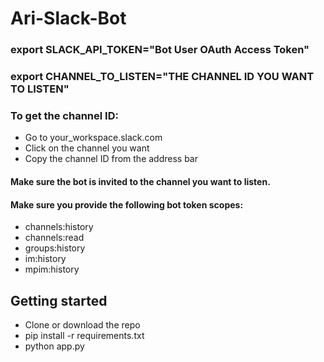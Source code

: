 # Ari-Slack-Bot

### export SLACK_API_TOKEN="Bot User OAuth Access Token"
### export CHANNEL_TO_LISTEN="THE CHANNEL ID YOU WANT TO LISTEN"

### To get the channel ID:
- Go to your_workspace.slack.com
- Click on the channel you want
- Copy the channel ID from the address bar

#### Make sure the bot is invited to the channel you want to listen.
#### Make sure you provide the following bot token scopes:
- channels:history
- channels:read
- groups:history
- im:history
- mpim:history

## Getting started
- Clone or download the repo 
- pip install -r requirements.txt
- python app.py
